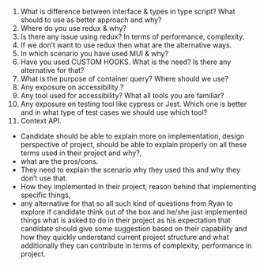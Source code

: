 1. What is difference between interface & types in type script? What should to use as better approach and why?
2. Where do you use redux & why?
3. Is there any issue using redux? In terms of performance, complexity.
4. If we don’t want to use redux then what are the alternative ways.
5. In which scenario you have used MUI & why?
6. Have you used CUSTOM HOOKS. What is the need? Is there any alternative for that?
7. What is the purpose of container query? Where should we use?
9. Any exposure on accessibility ?
10. Any tool used for accessibility? What all tools you are familiar?
11. Any exposure on testing tool like cypress or Jest. Which one is better and in what type of test cases we should use which tool?
12. Context API.



* Candidate should be able to explain more on implementation, design perspective of project, should be able to explain properly on all these terms used in their project and why?,
* what are the pros/cons. 
* They need to explain the scenario why they used this and why they don’t use that. 
* How they implemented in their project, reason behind that implementing specific things, 
* any alternative for that so all such kind of questions from Ryan to explore if candidate think out of the box and he/she just implemented things what is asked to do in their project as his expectation that candidate should give some suggestion based on their capability and how they quickly understand current project structure and what additionally they can contribute in terms of complexity, performance in project.